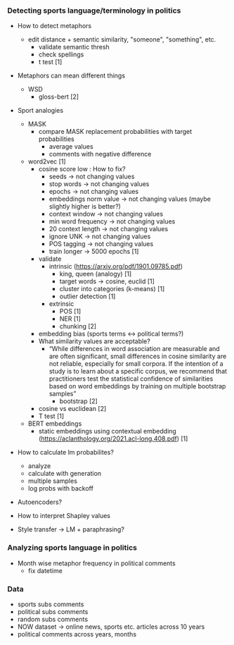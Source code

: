 ### Detecting sports language/terminology in politics

- How to detect metaphors
    - edit distance + semantic similarity, "someone", "something", etc.
        - validate semantic thresh 
        - check spellings
        - t test [1]

- Metaphors can mean different things
    - WSD
        - gloss-bert [2]

- Sport analogies
    - MASK
        - compare MASK replacement probabilities with target probabilities
            - average values
            - comments with negative difference
    - word2vec [1]
        - cosine score low : How to fix?
            - seeds -> not changing values
            - stop words -> not changing values
            - epochs -> not changing values
            - embeddings norm value -> not changing values (maybe slightly higher is better?)
            - context window -> not changing values
            - min word frequency -> not changing values
            - 20 context length -> not changing values
            - ignore UNK -> not changing values
            - POS tagging -> not changing values
            - train longer -> 5000 epochs [1]
        - validate
            - intrinsic (https://arxiv.org/pdf/1901.09785.pdf)
                - king, queen (analogy) [1]
                - target words -> cosine, euclid [1]
                - cluster into categories (k-means) [1]
                - outlier detection [1]
            - extrinsic
                - POS [1]
                - NER [1]
                - chunking [2]
        - embedding bias (sports terms <-> political terms?)
        - What similarity values are acceptable?
            - “While differences in word association are measurable and are often significant, small differences in cosine similarity are not reliable, especially for small corpora. If the intention of a study is to learn about a specific corpus, we recommend that practitioners test the statistical confidence of similarities based on word embeddings by training on multiple bootstrap samples”
                - bootstrap [2]
        - cosine vs euclidean [2]
        - T test [1]
    - BERT embeddings
        - static embeddings using contextual embedding (https://aclanthology.org/2021.acl-long.408.pdf) [1]

- How to calculate lm probabilites?
    - analyze
    - calculate with generation
    - multiple samples
    - log probs with backoff

- Autoencoders?

- How to interpret Shapley values

- Style transfer -> LM + paraphrasing?


### Analyzing sports language in politics

- Month wise metaphor frequency in political comments
    - fix datetime


### Data

- sports subs comments
- political subs comments
- random subs comments
- NOW dataset -> online news, sports etc. articles across 10 years
- political comments across years, months